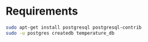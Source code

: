 # Requirements

```bash
sudo apt-get install postgresql postgresql-contrib
sudo -u postgres createdb temperature_db
```
